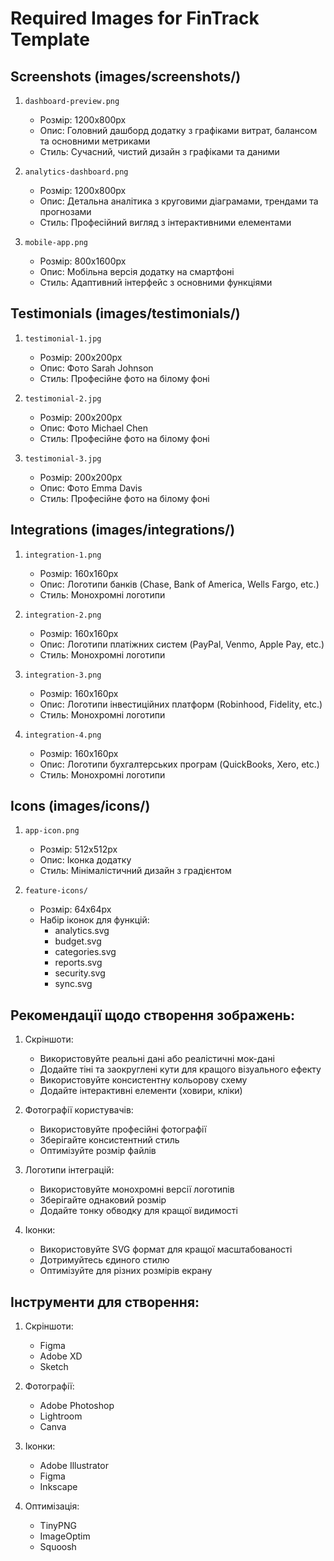 # Required Images for FinTrack Template

## Screenshots (images/screenshots/)
1. `dashboard-preview.png`
   - Розмір: 1200x800px
   - Опис: Головний дашборд додатку з графіками витрат, балансом та основними метриками
   - Стиль: Сучасний, чистий дизайн з графіками та даними

2. `analytics-dashboard.png`
   - Розмір: 1200x800px
   - Опис: Детальна аналітика з круговими діаграмами, трендами та прогнозами
   - Стиль: Професійний вигляд з інтерактивними елементами

3. `mobile-app.png`
   - Розмір: 800x1600px
   - Опис: Мобільна версія додатку на смартфоні
   - Стиль: Адаптивний інтерфейс з основними функціями

## Testimonials (images/testimonials/)
1. `testimonial-1.jpg`
   - Розмір: 200x200px
   - Опис: Фото Sarah Johnson
   - Стиль: Професійне фото на білому фоні

2. `testimonial-2.jpg`
   - Розмір: 200x200px
   - Опис: Фото Michael Chen
   - Стиль: Професійне фото на білому фоні

3. `testimonial-3.jpg`
   - Розмір: 200x200px
   - Опис: Фото Emma Davis
   - Стиль: Професійне фото на білому фоні

## Integrations (images/integrations/)
1. `integration-1.png`
   - Розмір: 160x160px
   - Опис: Логотипи банків (Chase, Bank of America, Wells Fargo, etc.)
   - Стиль: Монохромні логотипи

2. `integration-2.png`
   - Розмір: 160x160px
   - Опис: Логотипи платіжних систем (PayPal, Venmo, Apple Pay, etc.)
   - Стиль: Монохромні логотипи

3. `integration-3.png`
   - Розмір: 160x160px
   - Опис: Логотипи інвестиційних платформ (Robinhood, Fidelity, etc.)
   - Стиль: Монохромні логотипи

4. `integration-4.png`
   - Розмір: 160x160px
   - Опис: Логотипи бухгалтерських програм (QuickBooks, Xero, etc.)
   - Стиль: Монохромні логотипи

## Icons (images/icons/)
1. `app-icon.png`
   - Розмір: 512x512px
   - Опис: Іконка додатку
   - Стиль: Мінімалістичний дизайн з градієнтом

2. `feature-icons/`
   - Розмір: 64x64px
   - Набір іконок для функцій:
     - analytics.svg
     - budget.svg
     - categories.svg
     - reports.svg
     - security.svg
     - sync.svg

## Рекомендації щодо створення зображень:

1. Скріншоти:
   - Використовуйте реальні дані або реалістичні мок-дані
   - Додайте тіні та заокруглені кути для кращого візуального ефекту
   - Використовуйте консистентну кольорову схему
   - Додайте інтерактивні елементи (ховири, кліки)

2. Фотографії користувачів:
   - Використовуйте професійні фотографії
   - Зберігайте консистентний стиль
   - Оптимізуйте розмір файлів

3. Логотипи інтеграцій:
   - Використовуйте монохромні версії логотипів
   - Зберігайте однаковий розмір
   - Додайте тонку обводку для кращої видимості

4. Іконки:
   - Використовуйте SVG формат для кращої масштабованості
   - Дотримуйтесь єдиного стилю
   - Оптимізуйте для різних розмірів екрану

## Інструменти для створення:

1. Скріншоти:
   - Figma
   - Adobe XD
   - Sketch

2. Фотографії:
   - Adobe Photoshop
   - Lightroom
   - Canva

3. Іконки:
   - Adobe Illustrator
   - Figma
   - Inkscape

4. Оптимізація:
   - TinyPNG
   - ImageOptim
   - Squoosh 